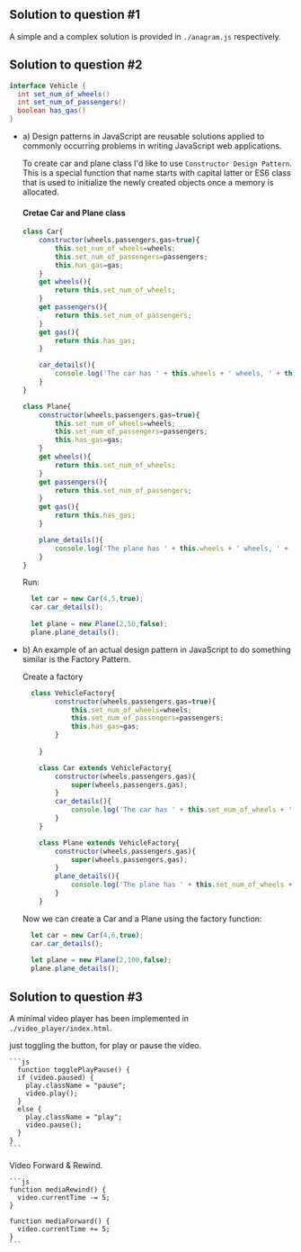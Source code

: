 ## Solution to question #1

A simple and a complex solution is provided in `./anagram.js` respectively.

## Solution to question #2

```java
interface Vehicle {
  int set_num_of_wheels()
  int set_num_of_passengers()
  boolean has_gas()
}
```


  - a) Design patterns in JavaScript are reusable solutions applied to commonly occurring problems in writing JavaScript web applications.

    To create car and plane class I'd like to use `Constructor Design Pattern`. This is a special function that name starts with capital latter or ES6 class that is used to initialize the newly created objects once a memory is allocated.

    #### Cretae Car and Plane class
	
	```js
	class Car{  
		constructor(wheels,passengers,gas=true){
			this.set_num_of_wheels=wheels;
			this.set_num_of_passengers=passengers;
			this.has_gas=gas;
		}
		get wheels(){
			return this.set_num_of_wheels;
		}
		get passengers(){
			return this.set_num_of_passengers;
		}
		get gas(){
			return this.has_gas;
		}

		car_details(){
			console.log('The car has ' + this.wheels + ' wheels, ' + this.passengers + ' passengers and the car has gas ' + this.gas); 
		}
	}

	class Plane{
		constructor(wheels,passengers,gas=true){
			this.set_num_of_wheels=wheels;
			this.set_num_of_passengers=passengers;
			this.has_gas=gas;
		}
		get wheels(){
			return this.set_num_of_wheels;
		}
		get passengers(){
			return this.set_num_of_passengers;
		}
		get gas(){
			return this.has_gas;
		}

		plane_details(){
			console.log('The plane has ' + this.wheels + ' wheels, ' + this.passengers + ' passengers and the plane has gas ' + this.gas); 
		}
	}
    ```
	
	Run:

    ```js
      let car = new Car(4,5,true);
      car.car_details();
	  
	  let plane = new Plane(2,50,false);
      plane.plane_details();
    ```
	
	
  - b) An example of an actual design pattern in JavaScript to do something similar is the Factory Pattern.


    Create a factory

    ```js
      class VehicleFactory{
			constructor(wheels,passengers,gas=true){
				this.set_num_of_wheels=wheels;
				this.set_num_of_passengers=passengers;
				this.has_gas=gas;
			}
			
		}

		class Car extends VehicleFactory{
			constructor(wheels,passengers,gas){
				super(wheels,passengers,gas);
			}
			car_details(){
				console.log('The car has ' + this.set_num_of_wheels + ' wheels, ' + this.set_num_of_passengers + ' passengers and the car has gas ' + this.has_gas); 
			}
		}

		class Plane extends VehicleFactory{
			constructor(wheels,passengers,gas){
				super(wheels,passengers,gas);
			}
			plane_details(){
				console.log('The plane has ' + this.set_num_of_wheels + ' wheels, ' + this.set_num_of_passengers + ' passengers and the plane has gas ' + this.has_gas); 
			}
		}
    ```


    Now we can create a Car and a Plane using the factory function:

    ```js
      let car = new Car(4,6,true);
      car.car_details();
	  
      let plane = new Plane(2,100,false);
      plane.plane_details();
    ```

## Solution to question #3

A minimal video player has been implemented in `./video_player/index.html`.

just toggling the button, for play or pause the video.

    ```js
      function togglePlayPause() {
	  if (video.paused) {
		play.className = "pause";
		video.play();
	  }
	  else {
		play.className = "play";
		video.pause();
	  }
	}
    ```
    
    
Video Forward & Rewind.
    
    ```js
	function mediaRewind() {
	  video.currentTime -= 5;
	}

	function mediaForward() {
	  video.currentTime += 5;
	}
    ```

